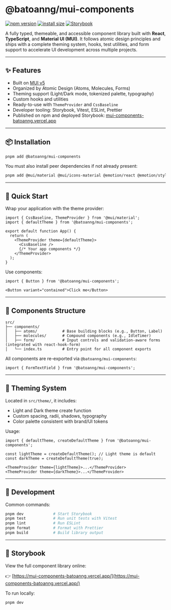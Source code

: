 # @batoanng/mui-components

[![npm version](https://img.shields.io/npm/v/@batoanng/mui-components)](https://www.npmjs.com/package/@batoanng/mui-components)
[![install size](https://packagephobia.com/badge?p=@batoanng/mui-components)](https://packagephobia.com/result?p=@batoanng/mui-components)
[![Storybook](https://img.shields.io/badge/storybook-online-blueviolet)](https://mui-components-batoanng.vercel.app/)

A fully typed, themeable, and accessible component library built with **React**, **TypeScript**, and **Material UI (MUI)**. It follows atomic design principles and ships with a complete theming system, hooks, test utilities, and form support to accelerate UI development across multiple projects.

---

## ✨ Features

- Built on [MUI v5](https://mui.com/)
- Organized by Atomic Design (Atoms, Molecules, Forms)
- Theming support (Light/Dark mode, tokenized palette, typography)
- Custom hooks and utilities
- Ready-to-use with `ThemeProvider` and `CssBaseline`
- Developer tooling: Storybook, Vitest, ESLint, Prettier
- Published on npm and deployed Storybook: [mui-components-batoanng.vercel.app](https://mui-components-batoanng.vercel.app/)

---

## 📦 Installation

```bash
pnpm add @batoanng/mui-components
```

You must also install peer dependencies if not already present:

```bash
pnpm add @mui/material @mui/icons-material @emotion/react @emotion/styled
```

---

## 🚀 Quick Start

Wrap your application with the theme provider:

```tsx
import { CssBaseline, ThemeProvider } from '@mui/material';
import { defaultTheme } from '@batoanng/mui-components';

export default function App() {
  return (
    <ThemeProvider theme={defaultTheme}>
      <CssBaseline />
      {/* Your app components */}
    </ThemeProvider>
  );
}
```

Use components:

```tsx
import { Button } from '@batoanng/mui-components';

<Button variant="contained">Click me</Button>
```

---

## 🧩 Components Structure

```
src/
├── components/
│   ├── atoms/           # Base building blocks (e.g., Button, Label)
│   ├── molecules/       # Compound components (e.g., IdleTimer)
│   ├── form/            # Input controls and validation-aware forms (integrated with react-hook-form)
│   └── index.ts         # Entry point for all component exports
```

All components are re-exported via `@batoanng/mui-components`:

```tsx
import { FormTextField } from '@batoanng/mui-components';
```

---

## 🎨 Theming System

Located in `src/theme/`, it includes:

- Light and Dark theme create function
- Custom spacing, radii, shadows, typography
- Color palette consistent with brand/UI tokens

Usage:

```tsx
import { defaultTheme, createDefaultTheme } from '@batoanng/mui-components';

const lightTheme = createDefaultTheme(); // Light theme is default
const darkTheme = createDefaultTheme(true);

<ThemeProvider theme={lightTheme}>...</ThemeProvider>
<ThemeProvider theme={darkTheme}>...</ThemeProvider>
```

---

## 🧰 Development

Common commands:

```bash
pnpm dev             # Start Storybook
pnpm test            # Run unit tests with Vitest
pnpm lint            # Run ESLint
pnpm format          # Format with Prettier
pnpm build           # Build library output
```

---

## 📖 Storybook

View the full component library online:

👉 [https://mui-components-batoanng.vercel.app/](https://mui-components-batoanng.vercel.app/)

To run locally:

```bash
pnpm dev
```
